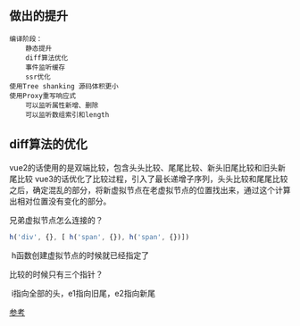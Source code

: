 ## 做出的提升
    编译阶段：
        静态提升
        diff算法优化
        事件监听缓存
        ssr优化
    使用Tree shanking 源码体积更小
    使用Proxy重写响应式
        可以监听属性新增、删除
        可以监听数组索引和length
## diff算法的优化
vue2的话使用的是双端比较，包含头头比较、尾尾比较、新头旧尾比较和旧头新尾比较
vue3的话优化了比较过程，引入了最长递增子序列，头头比较和尾尾比较之后，确定混乱的部分，将新虚拟节点在老虚拟节点的位置找出来，通过这个计算出相对位置没有变化的部分。



兄弟虚拟节点怎么连接的？

```javascript
h('div', {}, [ h('span', {}), h('span', {})])
```

​	h函数创建虚拟节点的时候就已经指定了



比较的时候只有三个指针？

​	i指向全部的头，e1指向旧尾，e2指向新尾

[参考](https://juejin.cn/post/7010594233253888013)